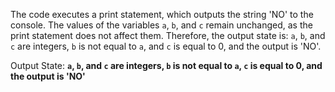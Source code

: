 The code executes a print statement, which outputs the string 'NO' to the console. The values of the variables `a`, `b`, and `c` remain unchanged, as the print statement does not affect them. Therefore, the output state is: `a`, `b`, and `c` are integers, `b` is not equal to `a`, and `c` is equal to 0, and the output is 'NO'.

Output State: **`a`, `b`, and `c` are integers, `b` is not equal to `a`, `c` is equal to 0, and the output is 'NO'**